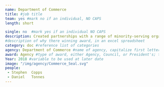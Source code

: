 ```yaml
---
name: Department of Commerce
title: #job title
team: yes #mark no if an individual, NO CAPS
length: short

single: no  #mark yes if an individual NO CAPS
description: Created partnerships with a range of minority-serving organizations to expose students to STEM fields and begin to build a pipeline of talent for NOAA.
#description of why there winning award, in an excel spreadsheet
category: doc #reference list of categories
agency: Department of Commerce #name of agency, capitalize first letter of each name
award: Agency #type of award, either Agency, Council, or President's; this is case sensitive so make sure to match the options listed exactly. This section generates the format of the card
Year: 2018 #variable to be used at later date
image: "/img/agency/Commerce_Seal.svg"
people:
 - Stephen	Copps
 - Daniel	Tonnes
---
```

